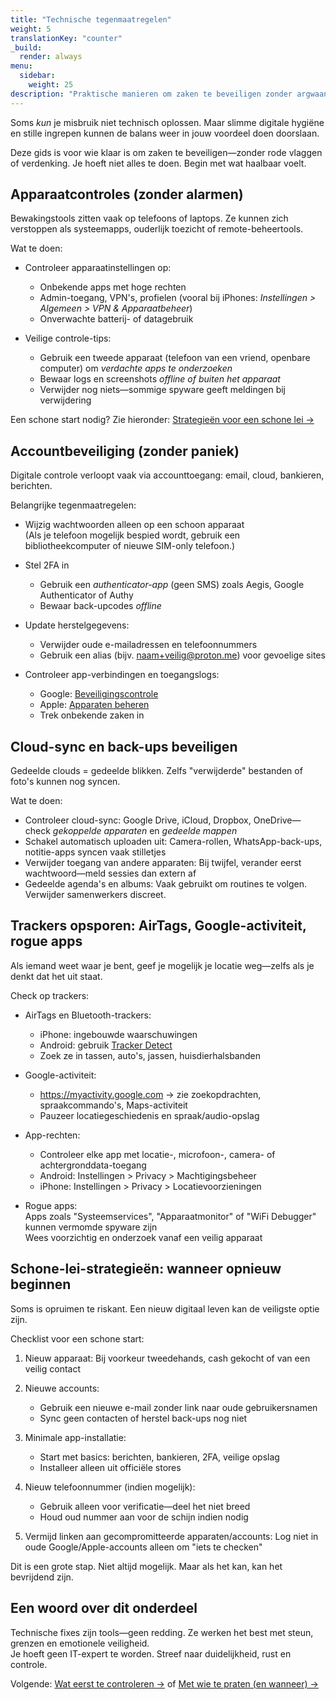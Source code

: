 ```yaml
---
title: "Technische tegenmaatregelen"
weight: 5
translationKey: "counter"
_build:
  render: always
menu:
  sidebar:
    weight: 25
description: "Praktische manieren om zaken te beveiligen zonder argwaan te wekken."
---
```


Soms *kun* je misbruik niet technisch oplossen. Maar slimme digitale hygiëne en stille ingrepen kunnen de balans weer in jouw voordeel doen doorslaan.

Deze gids is voor wie klaar is om zaken te beveiligen—zonder rode vlaggen of verdenking. Je hoeft niet alles te doen. Begin met wat haalbaar voelt.

## Apparaatcontroles (zonder alarmen)

Bewakingstools zitten vaak op telefoons of laptops. Ze kunnen zich verstoppen als systeemapps, ouderlijk toezicht of remote-beheertools.

Wat te doen:

- Controleer apparaatinstellingen op:
  - Onbekende apps met hoge rechten  
  - Admin-toegang, VPN's, profielen (vooral bij iPhones: *Instellingen > Algemeen > VPN & Apparaatbeheer*)  
  - Onverwachte batterij- of datagebruik

- Veilige controle-tips:
  - Gebruik een tweede apparaat (telefoon van een vriend, openbare computer) om *verdachte apps te onderzoeken*  
  - Bewaar logs en screenshots *offline of buiten het apparaat*  
  - Verwijder nog niets—sommige spyware geeft meldingen bij verwijdering

Een schone start nodig? Zie hieronder: [Strategieën voor een schone lei →](#schone-lei-strategieën-wanneer-opnieuw-beginnen)

## Accountbeveiliging (zonder paniek)

Digitale controle verloopt vaak via accounttoegang: email, cloud, bankieren, berichten.

Belangrijke tegenmaatregelen:

- Wijzig wachtwoorden alleen op een schoon apparaat  
  (Als je telefoon mogelijk bespied wordt, gebruik een bibliotheekcomputer of nieuwe SIM-only telefoon.)

- Stel 2FA in  
  - Gebruik een *authenticator-app* (geen SMS) zoals Aegis, Google Authenticator of Authy  
  - Bewaar back-upcodes *offline*

- Update herstelgegevens:  
  - Verwijder oude e-mailadressen en telefoonnummers  
  - Gebruik een alias (bijv. naam+veilig@proton.me) voor gevoelige sites

- Controleer app-verbindingen en toegangslogs:  
  - Google: [Beveiligingscontrole](https://myaccount.google.com/security-checkup)  
  - Apple: [Apparaten beheren](https://support.apple.com/nl-nl/HT204074)  
  - Trek onbekende zaken in

## Cloud-sync en back-ups beveiligen

Gedeelde clouds = gedeelde blikken. Zelfs "verwijderde" bestanden of foto's kunnen nog syncen.

Wat te doen:

- Controleer cloud-sync: Google Drive, iCloud, Dropbox, OneDrive—check *gekoppelde apparaten* en *gedeelde mappen*
- Schakel automatisch uploaden uit: Camera-rollen, WhatsApp-back-ups, notitie-apps syncen vaak stilletjes
- Verwijder toegang van andere apparaten: Bij twijfel, verander eerst wachtwoord—meld sessies dan extern af
- Gedeelde agenda's en albums: Vaak gebruikt om routines te volgen. Verwijder samenwerkers discreet.

## Trackers opsporen: AirTags, Google-activiteit, rogue apps

Als iemand weet waar je bent, geef je mogelijk je locatie weg—zelfs als je denkt dat het uit staat.

Check op trackers:

- AirTags en Bluetooth-trackers:  
  - iPhone: ingebouwde waarschuwingen  
  - Android: gebruik [Tracker Detect](https://play.google.com/store/apps/details?id=com.apple.trackerdetect)  
  - Zoek ze in tassen, auto's, jassen, huisdierhalsbanden

- Google-activiteit:
  - https://myactivity.google.com → zie zoekopdrachten, spraakcommando's, Maps-activiteit  
  - Pauzeer locatiegeschiedenis en spraak/audio-opslag

- App-rechten:
  - Controleer elke app met locatie-, microfoon-, camera- of achtergronddata-toegang  
  - Android: Instellingen > Privacy > Machtigingsbeheer  
  - iPhone: Instellingen > Privacy > Locatievoorzieningen

- Rogue apps:  
  Apps zoals "Systeemservices", "Apparaatmonitor" of "WiFi Debugger" kunnen vermomde spyware zijn  
  Wees voorzichtig en onderzoek vanaf een veilig apparaat

## Schone-lei-strategieën: wanneer opnieuw beginnen

Soms is opruimen te riskant. Een nieuw digitaal leven kan de veiligste optie zijn.

Checklist voor een schone start:

1. Nieuw apparaat: Bij voorkeur tweedehands, cash gekocht of van een veilig contact

2. Nieuwe accounts:  
   - Gebruik een nieuwe e-mail zonder link naar oude gebruikersnamen  
   - Sync geen contacten of herstel back-ups nog niet

3. Minimale app-installatie:  
   - Start met basics: berichten, bankieren, 2FA, veilige opslag  
   - Installeer alleen uit officiële stores

4. Nieuw telefoonnummer (indien mogelijk):  
   - Gebruik alleen voor verificatie—deel het niet breed  
   - Houd oud nummer aan voor de schijn indien nodig

5. Vermijd linken aan gecompromitteerde apparaten/accounts: Log niet in oude Google/Apple-accounts alleen om "iets te checken"

Dit is een grote stap. Niet altijd mogelijk. Maar als het kan, kan het bevrijdend zijn.

## Een woord over dit onderdeel

Technische fixes zijn tools—geen redding. Ze werken het best met steun, grenzen en emotionele veiligheid.  
Je hoeft geen IT-expert te worden. Streef naar duidelijkheid, rust en controle.

Volgende: [Wat eerst te controleren →](/docs/take-back-power/what) of [Met wie te praten (en wanneer) →](/docs/take-back-power/who)

